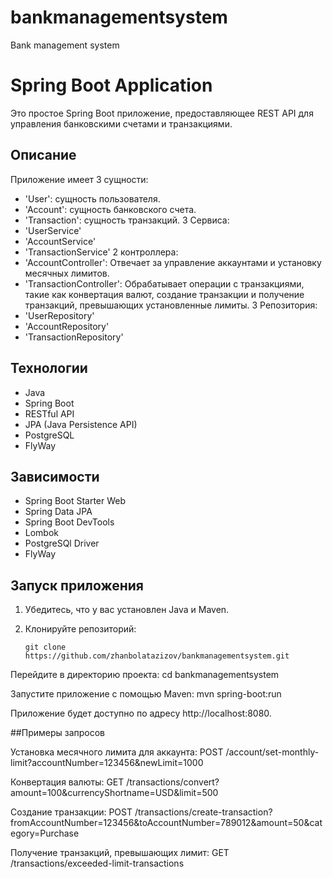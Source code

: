 # bankmanagementsystem
Bank management system

# Spring Boot Application

Это простое Spring Boot приложение, предоставляющее REST API для управления банковскими счетами и транзакциями.

## Описание

Приложение имеет 3 сущности:
- 'User': сущность пользователя.
- 'Account': сущность банковского счета.
- 'Transaction': сущность транзакций.
  3 Сервиса:
- 'UserService'
- 'AccountService'
- 'TransactionService'
  2 контроллера:
- 'AccountController': Отвечает за управление аккаунтами и установку месячных лимитов.
- 'TransactionController': Обрабатывает операции с транзакциями, такие как конвертация валют, создание транзакции и получение транзакций, превышающих установленные лимиты.
  3 Репозитория:
- 'UserRepository'
- 'AccountRepository'
- 'TransactionRepository'

## Технологии

- Java
- Spring Boot
- RESTful API
- JPA (Java Persistence API)
- PostgreSQL
- FlyWay

## Зависимости

- Spring Boot Starter Web
- Spring Data JPA
- Spring Boot DevTools
- Lombok
- PostgreSQl Driver
- FlyWay

## Запуск приложения

1. Убедитесь, что у вас установлен Java и Maven.
2. Клонируйте репозиторий:

   ```shell
   git clone https://github.com/zhanbolatazizov/bankmanagementsystem.git

Перейдите в директорию проекта:
cd bankmanagementsystem

Запустите приложение с помощью Maven:
mvn spring-boot:run

Приложение будет доступно по адресу http://localhost:8080.

##Примеры запросов

Установка месячного лимита для аккаунта: POST /account/set-monthly-limit?accountNumber=123456&newLimit=1000

Конвертация валюты: GET /transactions/convert?amount=100&currencyShortname=USD&limit=500

Создание транзакции: POST /transactions/create-transaction?fromAccountNumber=123456&toAccountNumber=789012&amount=50&category=Purchase

Получение транзакций, превышающих лимит: GET /transactions/exceeded-limit-transactions



